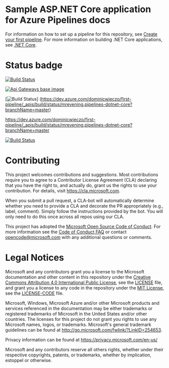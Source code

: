 # Sample ASP.NET Core application for Azure Pipelines docs

For information on how to set up a pipeline for this repository, see [Create your first pipeline](https://docs.microsoft.com/azure/devops/pipelines/get-started-yaml?view=azure-devops).
For more information on building .NET Core applications, see [.NET Core](https://docs.microsoft.com/azure/devops/pipelines/languages/dotnet-core?view=azure-devops).

# Status badge
[![Build Status](https://dev.azure.com/dominicwieczo/first-pipeline/_apis/build/status/mrevening.pipelines-dotnet-core?branchName=master)](https://dev.azure.com/dominicwieczo/first-pipeline/_build/latest?definitionId=1&branchName=master)

[![Api Gateways base image](https://msftdevtools.visualstudio.com/eShopOnContainers/_apis/build/status/microservices/apigws?branchName=dev)](https://msftdevtools.visualstudio.com/eShopOnContainers/_build/latest?definitionId=201&branchName=dev)

[![Build Status](https://dev.azure.com/dominicwieczo/first-pipeline/_apis/build/status/mrevening.pipelines-dotnet-core?branchName=master)]
(https://dev.azure.com/dominicwieczo/first-pipeline/_apis/build/status/mrevening.pipelines-dotnet-core?branchName=master)

https://dev.azure.com/dominicwieczo/first-pipeline/_apis/build/status/mrevening.pipelines-dotnet-core?branchName=master

[![Build Status](https://dev.azure.com/dominicwieczo/first-pipeline/_apis/build/status/mrevening.pipelines-dotnet-core?branchName=master)](https://dev.azure.com/dominicwieczo/first-pipeline/_build/latest?definitionId=1&branchName=master)

# Contributing

This project welcomes contributions and suggestions.  Most contributions require you to agree to a
Contributor License Agreement (CLA) declaring that you have the right to, and actually do, grant us
the rights to use your contribution. For details, visit https://cla.microsoft.com.

When you submit a pull request, a CLA-bot will automatically determine whether you need to provide
a CLA and decorate the PR appropriately (e.g., label, comment). Simply follow the instructions
provided by the bot. You will only need to do this once across all repos using our CLA.

This project has adopted the [Microsoft Open Source Code of Conduct](https://opensource.microsoft.com/codeofconduct/).
For more information see the [Code of Conduct FAQ](https://opensource.microsoft.com/codeofconduct/faq/) or
contact [opencode@microsoft.com](mailto:opencode@microsoft.com) with any additional questions or comments.

# Legal Notices

Microsoft and any contributors grant you a license to the Microsoft documentation and other content
in this repository under the [Creative Commons Attribution 4.0 International Public License](https://creativecommons.org/licenses/by/4.0/legalcode),
see the [LICENSE](LICENSE) file, and grant you a license to any code in the repository under the [MIT License](https://opensource.org/licenses/MIT), see the
[LICENSE-CODE](LICENSE-CODE) file.

Microsoft, Windows, Microsoft Azure and/or other Microsoft products and services referenced in the documentation
may be either trademarks or registered trademarks of Microsoft in the United States and/or other countries.
The licenses for this project do not grant you rights to use any Microsoft names, logos, or trademarks.
Microsoft's general trademark guidelines can be found at http://go.microsoft.com/fwlink/?LinkID=254653.

Privacy information can be found at https://privacy.microsoft.com/en-us/

Microsoft and any contributors reserve all others rights, whether under their respective copyrights, patents,
or trademarks, whether by implication, estoppel or otherwise.
